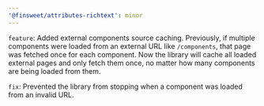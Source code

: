 ```yaml
---
'@finsweet/attributes-richtext': minor
---
```


`feature`: Added external components source caching.
Previously, if multiple components were loaded from an external URL like `/components`, that page was fetched once for each component.
Now the library will cache all loaded external pages and only fetch them once, no matter how many components are being loaded from them.

`fix`: Prevented the library from stopping when a component was loaded from an invalid URL.
